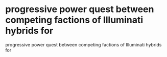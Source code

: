 # progressive power quest between competing factions of Illuminati hybrids for

progressive power quest between competing factions of Illuminati hybrids for